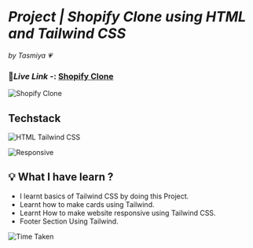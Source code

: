 # _Project | Shopify Clone using HTML and Tailwind CSS_

_by Tasmiya 💗_

### 🔗*Live Link* -: [Shopify Clone]()

![Shopify Clone](shopify-clone.png)

## Techstack

![HTML Tailwind CSS](https://img.shields.io/badge/HTML-Tailwind%20CSS-green)

![Responsive](https://img.shields.io/badge/Responsive-Yes-orange)

## 💡 What I have learn ?

- I learnt basics of Tailwind CSS by doing this Project.
- Learnt how to make cards using Tailwind.
- Learnt How to make website responsive using Tailwind CSS.
- Footer Section Using Tailwind.

![Time Taken](https://img.shields.io/badge/Time%20Taken-10%20Hours-green)

